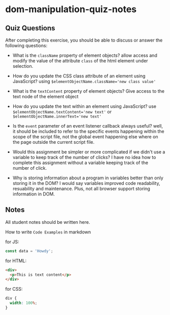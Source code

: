 # dom-manipulation-quiz-notes

## Quiz Questions

After completing this exercise, you should be able to discuss or answer the following questions:

- What is the `className` property of element objects?
  allow access and modify the value of the attribute `class` of the html element under selection.

- How do you update the CSS class attribute of an element using JavaScript?
  using `$elementObjectName.className='new class value'`

- What is the `textContent` property of element objects?
  Give access to the text node of the element object

- How do you update the text within an element using JavaScript?
  use `$elementObjectName.textContent='new text'` or `$elementObjectName.innerText='new text'`

- Is the `event` parameter of an event listener callback always useful?
  well, it should be included to refer to the specific events happening within the scope of the script file, not the global event happening else where on the page outside the current script file.

- Would this assignment be simpler or more complicated if we didn't use a variable to keep track of the number of clicks?
  I have no idea how to complete this assignment without a variable keeping track of the number of click.

- Why is storing information about a program in variables better than only storing it in the DOM?
  I would say variables improved code readability, resuability and maintenance. Plus, not all browser support storing information in DOM.

## Notes

All student notes should be written here.

How to write `Code Examples` in markdown

for JS:

```javascript
const data = 'Howdy';
```

for HTML:

```html
<div>
  <p>This is text content</p>
</div>
```

for CSS:

```css
div {
  width: 100%;
}
```
